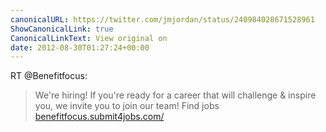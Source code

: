 ```yaml
---
canonicalURL: https://twitter.com/jmjordan/status/240984028671528961
ShowCanonicalLink: true
CanonicalLinkText: View original on
date: 2012-08-30T01:27:24+00:00
---
```

RT @Benefitfocus:
> We're hiring! If you're ready for a career that will challenge &amp; inspire you, we invite you to join our team! Find jobs [benefitfocus.submit4jobs.com/](http://benefitfocus.submit4jobs.com/)